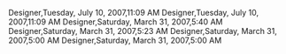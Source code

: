 ﻿Designer,Tuesday, July 10, 2007,11:09 AMDesigner,Tuesday, July 10, 2007,11:09 AMDesigner,Saturday, March 31, 2007,5:40 AMDesigner,Saturday, March 31, 2007,5:23 AMDesigner,Saturday, March 31, 2007,5:00 AMDesigner,Saturday, March 31, 2007,5:00 AM